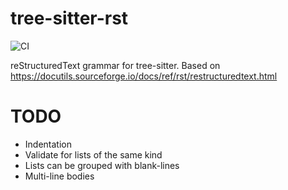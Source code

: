 # tree-sitter-rst 

![CI](https://github.com/stsewd/tree-sitter-rst/workflows/CI/badge.svg)

reStructuredText grammar for tree-sitter.
Based on <https://docutils.sourceforge.io/docs/ref/rst/restructuredtext.html>

# TODO

- Indentation
- Validate for lists of the same kind
- Lists can be grouped with blank-lines
- Multi-line bodies
